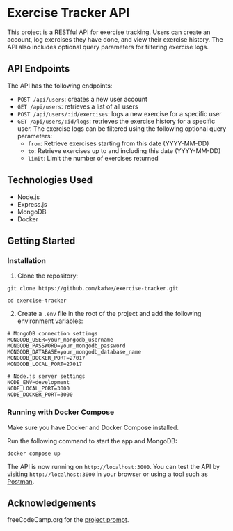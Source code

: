 # Exercise Tracker API

This project is a RESTful API for exercise tracking. Users can create an account, log exercises they have done, and view their exercise history. The API also includes optional query parameters for filtering exercise logs.

## API Endpoints

The API has the following endpoints:

- `POST /api/users`: creates a new user account
- `GET /api/users`: retrieves a list of all users
- `POST /api/users/:id/exercises`: logs a new exercise for a specific user
- `GET /api/users/:id/logs`: retrieves the exercise history for a specific user. The exercise logs can be filtered using the following optional query parameters: 
  - `from`: Retrieve exercises starting from this date (YYYY-MM-DD)
  - `to`: Retrieve exercises up to and including this date (YYYY-MM-DD)
  - `limit`: Limit the number of exercises returned

## Technologies Used

- Node.js
- Express.js
- MongoDB
- Docker

## Getting Started

### Installation

1. Clone the repository:

```
git clone https://github.com/kafwe/exercise-tracker.git

cd exercise-tracker
```

2. Create a `.env` file in the root of the project and add the following environment variables:

```
# MongoDB connection settings
MONGODB_USER=your_mongodb_username
MONGODB_PASSWORD=your_mongodb_password
MONGODB_DATABASE=your_mongodb_database_name
MONGODB_DOCKER_PORT=27017
MONGODB_LOCAL_PORT=27017

# Node.js server settings
NODE_ENV=development
NODE_LOCAL_PORT=3000
NODE_DOCKER_PORT=3000
```

### Running with Docker Compose

Make sure you have Docker and Docker Compose installed.

Run the following command to start the app and MongoDB:

```
docker compose up
```

The API is now running on `http://localhost:3000`. You can test the API by visiting `http://localhost:3000` in your browser or using a tool such as [Postman](https://www.postman.com/).

## Acknowledgements

freeCodeCamp.org for the [project prompt](https://www.freecodecamp.org/learn/back-end-development-and-apis/back-end-development-and-apis-projects/exercise-tracker).
